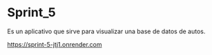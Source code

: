 # Sprint_5
Es un aplicativo que sirve para visualizar una base de datos de autos. 

https://sprint-5-jtj1.onrender.com